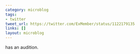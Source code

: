 ```yaml
---
category: microblog
tags:
- twitter
tweet_url: https://twitter.com/ExMember/status/1122179135
links: []
layout: microblog
---
```

has an audition.
